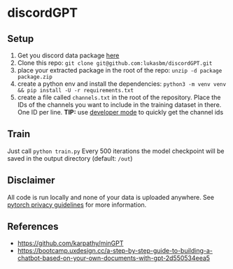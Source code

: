 # discordGPT

## Setup

1. Get you discord data package [here](https://support.discord.com/hc/en-us/articles/360004027692)
2. Clone this repo: `git clone git@github.com:lukasbm/discordGPT.git`
3. place your extracted package in the root of the repo: `unzip -d package package.zip`
4. create a python env and install the dependencies: `python3 -m venv venv && pip install -U -r requirements.txt`
5. create a file called `channels.txt` in the root of the repository.
   Place the IDs of the channels you want to include in the training dataset in there.
   One ID per line. **TIP:**
   use [developer mode](https://www.howtogeek.com/714348/how-to-enable-or-disable-developer-mode-on-discord/) to quickly
   get the channel ids

## Train

Just call `python train.py`
Every 500 iterations the model checkpoint will be saved in the output directory (default: `/out`)

## Disclaimer

All code is run locally and none of your data is uploaded anywhere.
See [pytorch privacy guidelines](https://discuss.pytorch.org/privacy) for more information.

## References

- https://github.com/karpathy/minGPT
- https://bootcamp.uxdesign.cc/a-step-by-step-guide-to-building-a-chatbot-based-on-your-own-documents-with-gpt-2d550534eea5

